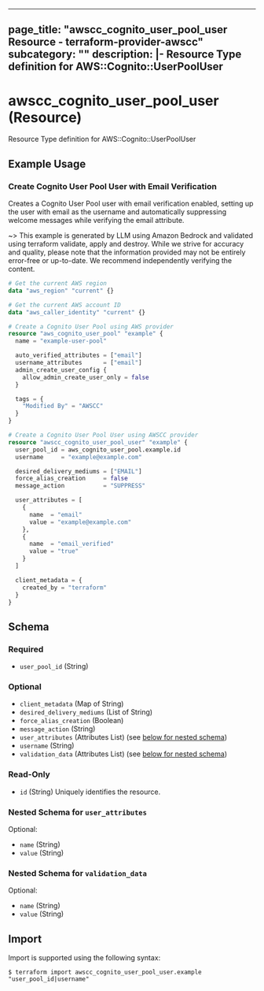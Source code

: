 
---
page_title: "awscc_cognito_user_pool_user Resource - terraform-provider-awscc"
subcategory: ""
description: |-
  Resource Type definition for AWS::Cognito::UserPoolUser
---

# awscc_cognito_user_pool_user (Resource)

Resource Type definition for AWS::Cognito::UserPoolUser

## Example Usage

### Create Cognito User Pool User with Email Verification

Creates a Cognito User Pool user with email verification enabled, setting up the user with email as the username and automatically suppressing welcome messages while verifying the email attribute.

~> This example is generated by LLM using Amazon Bedrock and validated using terraform validate, apply and destroy. While we strive for accuracy and quality, please note that the information provided may not be entirely error-free or up-to-date. We recommend independently verifying the content.

```terraform
# Get the current AWS region
data "aws_region" "current" {}

# Get the current AWS account ID
data "aws_caller_identity" "current" {}

# Create a Cognito User Pool using AWS provider
resource "aws_cognito_user_pool" "example" {
  name = "example-user-pool"

  auto_verified_attributes = ["email"]
  username_attributes      = ["email"]
  admin_create_user_config {
    allow_admin_create_user_only = false
  }

  tags = {
    "Modified By" = "AWSCC"
  }
}

# Create a Cognito User Pool User using AWSCC provider
resource "awscc_cognito_user_pool_user" "example" {
  user_pool_id = aws_cognito_user_pool.example.id
  username     = "example@example.com"

  desired_delivery_mediums = ["EMAIL"]
  force_alias_creation     = false
  message_action           = "SUPPRESS"

  user_attributes = [
    {
      name  = "email"
      value = "example@example.com"
    },
    {
      name  = "email_verified"
      value = "true"
    }
  ]

  client_metadata = {
    created_by = "terraform"
  }
}
```

<!-- schema generated by tfplugindocs -->
## Schema

### Required

- `user_pool_id` (String)

### Optional

- `client_metadata` (Map of String)
- `desired_delivery_mediums` (List of String)
- `force_alias_creation` (Boolean)
- `message_action` (String)
- `user_attributes` (Attributes List) (see [below for nested schema](#nestedatt--user_attributes))
- `username` (String)
- `validation_data` (Attributes List) (see [below for nested schema](#nestedatt--validation_data))

### Read-Only

- `id` (String) Uniquely identifies the resource.

<a id="nestedatt--user_attributes"></a>
### Nested Schema for `user_attributes`

Optional:

- `name` (String)
- `value` (String)


<a id="nestedatt--validation_data"></a>
### Nested Schema for `validation_data`

Optional:

- `name` (String)
- `value` (String)

## Import

Import is supported using the following syntax:

```shell
$ terraform import awscc_cognito_user_pool_user.example "user_pool_id|username"
```
